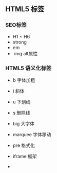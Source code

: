 

## HTML5 标签


### SEO标签
- H1 ~ H6
- strong
- em
- <img alt=""> img alt属性


### HTML5 语义化标签
- b 字体加粗
- i 斜体
- u 下划线
- s 删除线
- big 大字体
- marquee 字体移动

- pre 格式化


- iframe 框架


- <body oncontextmenu="return false">

